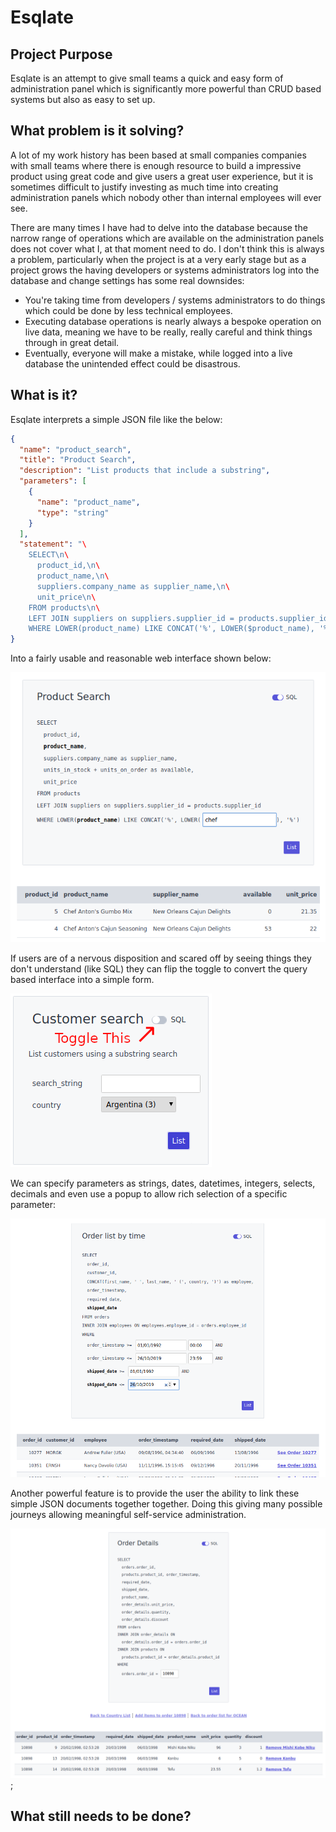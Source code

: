 # Esqlate

## Project Purpose

Esqlate is an attempt to give small teams a quick and easy form of administration panel which is significantly more powerful than CRUD based systems but also as easy to set up.

## What problem is it solving?

A lot of my work history has been based at small companies companies with small teams where there is enough resource to build a impressive product using great code and give users a great user experience, but it is sometimes difficult to justify investing as much time into creating administration panels which nobody other than internal employees will ever see.

There are many times I have had to delve into the database because the narrow range of operations which are available on the administration panels does not cover what I, at that moment need to do.  I don't think this is always a problem, particularly when the project is at a very early stage but as a project grows the having developers or systems administrators log into the database and change settings has some real downsides:

 * You're taking time from developers / systems administrators to do things which could be done by less technical employees.
 * Executing database operations is nearly always a bespoke operation on live data, meaning we have to be really, really careful and think things through in great detail.
 * Eventually, everyone will make a mistake, while logged into a live database the unintended effect could be disastrous.

## What is it?

Esqlate interprets a simple JSON file like the below:

```json
{
  "name": "product_search",
  "title": "Product Search",
  "description": "List products that include a substring",
  "parameters": [
    {
      "name": "product_name",
      "type": "string"
    }
  ],
  "statement": "\
    SELECT\n\
      product_id,\n\
      product_name,\n\
      suppliers.company_name as supplier_name,\n\
      unit_price\n\
    FROM products\n\
    LEFT JOIN suppliers on suppliers.supplier_id = products.supplier_id\n\
    WHERE LOWER(product_name) LIKE CONCAT('%', LOWER($product_name), '%')"
}
```

Into a fairly usable and reasonable web interface shown below:

![Simple JSON transformed into a fairly usable reasonable web interface](./img/simple-json.png)

If users are of a nervous disposition and scared off by seeing things they don't understand (like SQL) they can flip the toggle to convert the query based interface into a simple form.

![People with a nervous disposition can hide things they don't understand](./img/nervous_disposition.png)

We can specify parameters as strings, dates, datetimes, integers, selects, decimals and even use a popup to allow rich selection of a specific parameter:

![Slideshow of some of the controls available](./img/anim.gif)

Another powerful feature is to provide the user the ability to link these simple JSON documents together together. Doing this giving many possible journeys allowing meaningful self-service administration.

![You can link documents making lots of user journeys possible](./img/links.png);

## What still needs to be done?
